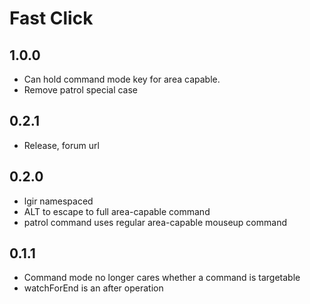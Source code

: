 # Fast Click

## 1.0.0

- Can hold command mode key for area capable.
- Remove patrol special case

## 0.2.1

- Release, forum url

## 0.2.0

- lgir namespaced
- ALT to escape to full area-capable command
- patrol command uses regular area-capable mouseup command

## 0.1.1

- Command mode no longer cares whether a command is targetable
- watchForEnd is an after operation
